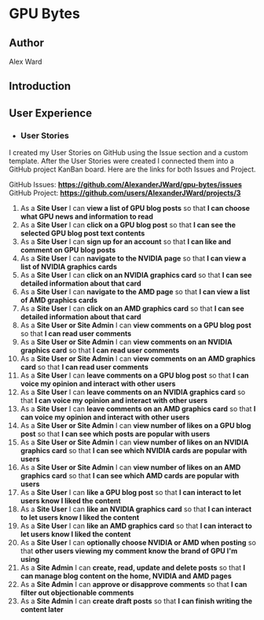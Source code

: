 # GPU Bytes

## Author
Alex Ward

## Introduction

## User Experience

* ### User Stories
I created my User Stories on GitHub using the Issue section and a custom template. After the User Stories were created I connected them into a GitHub project KanBan board. Here are the links for both Issues and Project.

GitHub Issues: __https://github.com/AlexanderJWard/gpu-bytes/issues__ \
GitHub Project: __https://github.com/users/AlexanderJWard/projects/3__

1. As a **Site User** I can **view a list of GPU blog posts** so that **I can choose what GPU news and information to read**
2. As a **Site User** I can **click on a GPU blog post** so that **I can see the selected GPU blog post text contents**
3. As a **Site User** I can **sign up for an account** so that **I can like and comment on GPU blog posts**
4. As a **Site User** I can **navigate to the NVIDIA page** so that **I can view a list of NVIDIA graphics cards**
5. As a **Site User** I can **click on an NVIDIA graphics card** so that **I can see detailed information about that card**
6. As a **Site User** I can **navigate to the AMD page** so that **I can view a list of AMD graphics cards**
7. As a **Site User** I can **click on an AMD graphics card** so that **I can see detailed information about that card**
8. As a **Site User or Site Admin** I can **view comments on a GPU blog post** so that **I can read user comments**
9. As a **Site User or Site Admin** I can **view comments on an NVIDIA graphics card** so that **I can read user comments**
10. As a **Site User or Site Admin** I can **view comments on an AMD graphics card** so that **I can read user comments**
11. As a **Site User** I can **leave comments on a GPU blog post** so that **I can voice my opinion and interact with other users**
12. As a **Site User** I can **leave comments on an NVIDIA graphics card** so that **I can voice my opinion and interact with other users**
13. As a **Site User** I can **leave comments on an AMD graphics card** so that **I can voice my opinion and interact with other users**
14. As a **Site User or Site Admin** I can **view number of likes on a GPU blog post** so that **I can see which posts are popular with users**
15. As a **Site User or Site Admin** I can **view number of likes on an NVIDIA graphics card** so that **I can see which NVIDIA cards are popular with users**
16. As a **Site User or Site Admin** I can **view number of likes on an AMD graphics card** so that **I can see which AMD cards are popular with users**
17. As a **Site User** I can **like a GPU blog post** so that **I can interact to let users know I liked the content**
18. As a **Site User** I can **like an NVIDIA graphics card** so that **I can interact to let users know I liked the content**
19. As a **Site User** I can **like an AMD graphics card** so that **I can interact to let users know I liked the content**
20. As a **Site User** I can **optionally choose NVIDIA or AMD when posting** so that **other users viewing my comment know the brand of GPU I'm using**
21. As a **Site Admin** I can **create, read, update and delete posts** so that **I can manage blog content on the home, NVIDIA and AMD pages**
22. As a **Site Admin** I can **approve or disapprove comments** so that **I can filter out objectionable comments**
23. As a **Site Admin** I can **create draft posts** so that **I can finish writing the content later**
